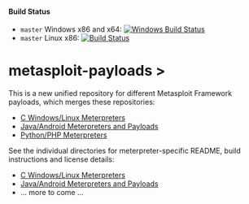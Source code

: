 #### Build Status

 * `master` Windows x86 and x64: [![Windows Build Status](https://ci.metasploit.com/buildStatus/icon?job=metasploit-payloads-win)](https://ci.metasploit.com/job/metasploit-payloads-win/)
 * `master` Linux x86: [![Build Status](https://travis-ci.org/rapid7/metasploit-payloads.svg)](https://travis-ci.org/rapid7/metasploit-payloads)

metasploit-payloads >
=====================

This is a new unified repository for different Metasploit Framework payloads, which merges these repositories:

 * [C Windows/Linux Meterpreters][csource]
 * [Java/Android Meterpreters and Payloads][javasource]
 * [Python/PHP Meterpreters][frameworksource]

See the individual directories for meterpreter-specific README, build instructions and license details:

 * [C Windows/Linux Meterpreters][creadme]
 * [Java/Android Meterpreters and Payloads][javareadme]
 * ... more to come ...


  [csource]: https://github.com/rapid7/meterpreter
  [creadme]: https://github.com/rapid7/metasploit-payloads/tree/master/c/meterpreter
  [javasource]: https://github.com/rapid7/metasploit-javapayload
  [javareadme]: https://github.com/rapid7/metasploit-payloads/tree/master/java
  [frameworksource]: https://github.com/rapid7/metasploit-framework/tree/master/data/meterpreter
  [build_icon_windows]: https://ci.metasploit.com/buildStatus/icon?job=MeterpreterWin
  [build_icon_posix]: https://travis-ci.org/rapid7/meterpreter.png?branch=master
